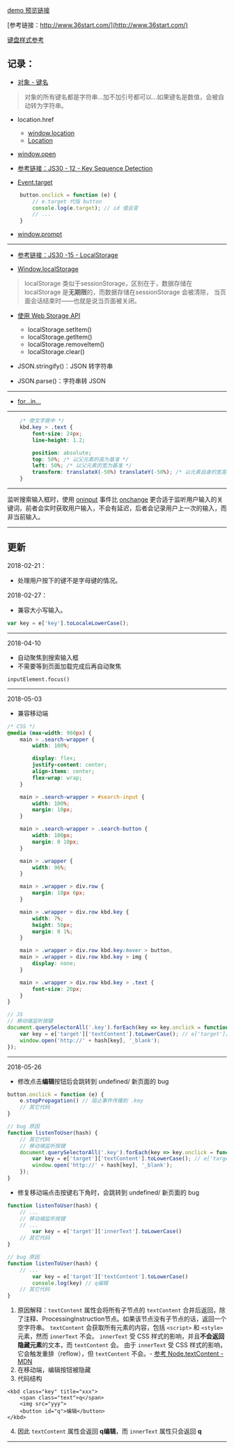 [demo 预览链接](https://hehe1111.github.io/js_demo/nav-kbd/index.html)

[参考链接：http://www.36start.com/](http://www.36start.com/)

[键盘样式参考](http://mcdlr.com/key-sheet/)

## 记录：
- [对象 - 键名](http://javascript.ruanyifeng.com/grammar/object.html#toc2)
> 对象的所有键名都是字符串...加不加引号都可以...如果键名是数值，会被自动转为字符串。

- location.href
    - [window.location](https://developer.mozilla.org/zh-CN/docs/Web/API/Window/location)
    - [Location](https://developer.mozilla.org/zh-CN/docs/Web/API/Location)

- [window.open](https://developer.mozilla.org/zh-CN/docs/Web/API/Window/open)
- [参考链接：JS30 - 12 - Key Sequence Detection](https://github.com/hehe1111/js_demo/blob/master/js30/12%20-%20Key%20Sequence%20Detection/README.md)
- [Event.target](https://developer.mozilla.org/zh-CN/docs/Web/API/Event/target)
```javascript
    button.onclick = function (e) {
        // e.target 代指 button
        console.log(e.target); // id 值会变
        // ...
    }
```

- [window.prompt](https://developer.mozilla.org/zh-CN/docs/Web/API/Window/prompt)

---

- [参考链接：JS30 -15 - LocalStorage](https://github.com/hehe1111/js_demo/blob/master/js30/15%20-%20LocalStorage/README.md)

- [Window.localStorage](https://developer.mozilla.org/zh-CN/docs/Web/API/Window/localStorage)
> localStorage 类似于sessionStorage，区别在于，数据存储在 localStorage 是**无期限**的，而数据存储在sessionStorage 会被清除， 当页面会话结束时——也就是说当页面被关闭。

- [使用 Web Storage API](https://developer.mozilla.org/zh-CN/docs/Web/API/Web_Storage_API/Using_the_Web_Storage_API)
    - localStorage.setItem()
    - localStorage.getItem()
    - localStorage.removeItem()
    - localStorage.clear()

- JSON.stringify()：JSON 转字符串
- JSON.parse()：字符串转 JSON

---

- [for...in...](http://javascript.ruanyifeng.com/grammar/array.html#toc4)

---

```css
    /* 使文字居中 */
    kbd.key > .text {
        font-size: 24px;
        line-height: 1.2;

        position: absolute;
        top: 50%; /* 以父元素的高为基准 */
        left: 50%; /* 以父元素的宽为基准 */
        transform: translateX(-50%) translateY(-50%); /* 以元素自身的宽高为基准 */
    }
```

---

监听搜索输入框时，使用 [oninput](https://developer.mozilla.org/en-US/docs/Mozilla/Tech/XUL/Attribute/oninput) 事件比 [onchange](https://developer.mozilla.org/en-US/docs/Mozilla/Tech/XUL/Attribute/onchange) 更合适于监听用户输入的关键词，前者会实时获取用户输入，不会有延迟，后者会记录用户上一次的输入，而非当前输入。

---

## 更新
2018-02-21：
- 处理用户按下的键不是字母键的情况。

2018-02-27：
- 兼容大小写输入。
```javascript
var key = e['key'].toLocaleLowerCase();
```

---

2018-04-10
- 自动聚焦到搜索输入框
- 不需要等到页面加载完成后再自动聚焦

```
inputElement.focus()
```

---

2018-05-03
- 兼容移动端

```css
/* CSS */
@media (max-width: 960px) {
    main > .search-wrapper {
        width: 100%;

        display: flex;
        justify-content: center;
        align-items: center;
        flex-wrap: wrap;
    }

    main > .search-wrapper > #search-input {
        width: 100%;
        margin: 10px;
    }

    main > .search-wrapper > .search-button {
        width: 100px;
        margin: 0 10px; 
    }

    main > .wrapper {
        width: 96%;
    }

    main > .wrapper > div.row {
        margin: 10px 6px;
    }

    main > .wrapper > div.row kbd.key {
        width: 7%;
        height: 50px;
        margin: 0 1%;
    }

    main > .wrapper > div.row kbd.key:hover > button,
    main > .wrapper > div.row kbd.key > img {
        display: none;
    }

    main > .wrapper > div.row kbd.key > .text {
        font-size: 20px;
    }
}
```

```javascript
// JS
// 移动端监听按键
document.querySelectorAll('.key').forEach(key => key.onclick = function (e) {
    var key = e['target']['textContent'].toLowerCase(); // e['target']['textContent'] 按键的键名
    window.open('http://' + hash[key], '_blank');
});
```

---

2018-05-26
- 修改点击**编辑**按钮后会跳转到 undefined/ 新页面的 bug

```javascript
button.onclick = function (e) {
    e.stopPropagation() // 阻止事件传播到 .key
    // 其它代码
}

// bug 原因
function listenToUser(hash) {
    // 其它代码
    // 移动端监听按键
    document.querySelectorAll('.key').forEach(key => key.onclick = function (e) {
        var key = e['target']['textContent'].toLowerCase(); // e['target']['textContent'] 按键的键名
        window.open('http://' + hash[key], '_blank');
    });
}
```

- 修复移动端点击按键右下角时，会跳转到 undefined/ 新页面的 bug

```javascript
function listenToUser(hash) {
    // ...
    // 移动端监听按键
    // ...
        var key = e['target']['innerText'].toLowerCase()
    // 其它代码
}

// bug 原因
function listenToUser(hash) {
    // ...
        var key = e['target']['textContent'].toLowerCase()
        console.log(key) // q编辑
    // 其它代码
}
```

1. 原因解释：`textContent` 属性会将所有子节点的 `textContent` 合并后返回，除了注释、ProcessingInstruction节点。如果该节点没有子节点的话，返回一个空字符串。 `textContent` 会获取所有元素的内容，包括 `<script>` 和 `<style>` 元素，然而 `innerText` 不会。
`innerText` 受 CSS 样式的影响，并且**不会返回隐藏元素**的文本，而 `textContent` 会。
由于 `innerText` 受 CSS 样式的影响，它会触发重排（reflow），但 `textContent` 不会。- [参考 Node.textContent - MDN](https://developer.mozilla.org/zh-CN/docs/Web/API/Node/textContent#Notes)
2. 在移动端，编辑按钮被隐藏
3. 代码结构

```
<kbd class="key" title="xxx">
    <span class="text">q</span>
    <img src="yyy">
    <button id="q">编辑</button>
</kbd>
```

4. 因此 `textContent` 属性会返回 **q编辑**，而 `innerText` 属性只会返回 **q**

---

